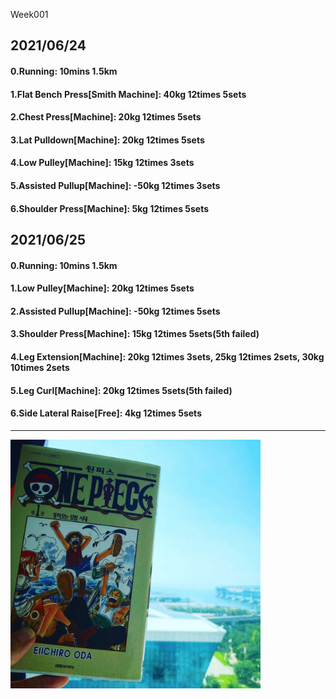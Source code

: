 Week001

## 2021/06/24

#### 0.Running: 10mins 1.5km
#### 1.Flat Bench Press\[Smith Machine\]: 40kg 12times 5sets
#### 2.Chest Press\[Machine\]: 20kg 12times 5sets
#### 3.Lat Pulldown\[Machine\]: 20kg 12times 5sets
#### 4.Low Pulley\[Machine\]: 15kg 12times 3sets
#### 5.Assisted Pullup\[Machine\]: -50kg 12times 3sets
#### 6.Shoulder Press\[Machine\]: 5kg 12times 5sets

## 2021/06/25
#### 0.Running: 10mins 1.5km
#### 1.Low Pulley\[Machine\]: 20kg 12times 5sets
#### 2.Assisted Pullup\[Machine\]: -50kg 12times 5sets
#### 3.Shoulder Press\[Machine\]: 15kg 12times 5sets(5th failed)
#### 4.Leg Extension\[Machine\]: 20kg 12times 3sets, 25kg 12times 2sets, 30kg 10times 2sets
#### 5.Leg Curl\[Machine\]: 20kg 12times 5sets(5th failed)
#### 6.Side Lateral Raise\[Free\]: 4kg 12times 5sets

---
<img src='./_resources/romance-dawn.png' width='400px' />

